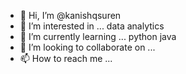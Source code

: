 - 👋 Hi, I’m @kanishqsuren
- 👀 I’m interested in ... data analytics
- 🌱 I’m currently learning ... python java
- 💞️ I’m looking to collaborate on ...
- 📫 How to reach me ...

<!---
kanishqsuren/kanishqsuren is a ✨ special ✨ repository because its `README.md` (this file) appears on your GitHub profile.
You can click the Preview link to take a look at your changes.
--->
